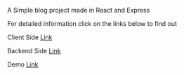 A Simple blog project made in React and Express

For detailed information click on the links below to find out

Client Side [Link](https://github.com/Remiferiaa/blog-api/tree/main/client)

Backend Side [Link](https://github.com/Remiferiaa/blog-api/tree/main/client)

Demo [Link](https://remiferiaa.github.io/blog-api/)